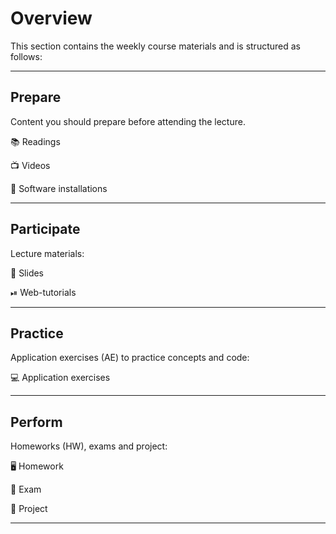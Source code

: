 # Overview

This section contains the weekly course materials and is structured as follows:

---

## Prepare

Content you should prepare before attending the lecture. 

📚 Readings

📺 Videos

💾 Software installations

---

## Participate

Lecture materials: 

📑 Slides

⏯ Web-tutorials

---

## Practice

Application exercises (AE) to practice concepts and code:

💻 Application exercises

---

## Perform

Homeworks (HW), exams and project:


🖥 Homework

💯 Exam 

📘 Project

---